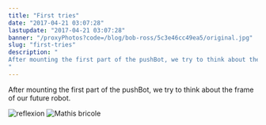 ```yaml
---
title: "First tries"
date: "2017-04-21 03:07:28"
lastupdate: "2017-04-21 03:07:28"
banner: "/proxyPhotos?code=/blog/bob-ross/5c3e46cc49ea5/original.jpg"
slug: "first-tries"
description: " 
After mounting the first part of the pushBot, we try to think about the frame of our future robot.
"
---
```

After mounting the first part of the pushBot, we try to think about the frame of our future robot.


![reflexion](/proxyPhotos?code=/blog/bob-ross/5c3e46ccc64f5/50.jpg)
![Mathis bricole](/proxyPhotos?code=/blog/bob-ross/5c3e46cd485b3/50.jpg)
    